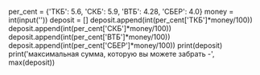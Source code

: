 per_cent = {'ТКБ': 5.6, 'СКБ': 5.9, 'ВТБ': 4.28, 'СБЕР': 4.0}
money = int(input(''))
deposit = []
deposit.append(int(per_cent['ТКБ']*money/100))
deposit.append(int(per_cent['СКБ']*money/100))
deposit.append(int(per_cent['ВТБ']*money/100))
deposit.append(int(per_cent['СБЕР']*money/100))
print(deposit)
print('максимальная сумма, которую вы можете забрать -', max(deposit))
